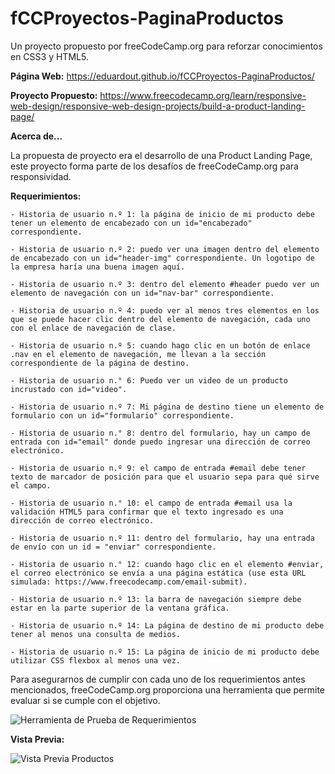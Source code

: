 # fCCProyectos-PaginaProductos
Un proyecto propuesto por freeCodeCamp.org para reforzar conocimientos en CSS3 y HTML5. 

**Página Web:**
https://eduardout.github.io/fCCProyectos-PaginaProductos/

**Proyecto Propuesto:**
https://www.freecodecamp.org/learn/responsive-web-design/responsive-web-design-projects/build-a-product-landing-page/

**Acerca de...**

La propuesta de proyecto era el desarrollo de una Product Landing Page, este proyecto forma parte de los desafíos de freeCodeCamp.org para 
responsividad.

**Requerimientos:**

    - Historia de usuario n.º 1: la página de inicio de mi producto debe tener un elemento de encabezado con un id="encabezado" correspondiente.

    - Historia de usuario n.º 2: puedo ver una imagen dentro del elemento de encabezado con un id="header-img" correspondiente. Un logotipo de la empresa haría una buena imagen aquí.

    - Historia de usuario n.º 3: dentro del elemento #header puedo ver un elemento de navegación con un id="nav-bar" correspondiente.

    - Historia de usuario n.º 4: puedo ver al menos tres elementos en los que se puede hacer clic dentro del elemento de navegación, cada uno con el enlace de navegación de clase.

    - Historia de usuario n.º 5: cuando hago clic en un botón de enlace .nav en el elemento de navegación, me llevan a la sección correspondiente de la página de destino.

    - Historia de usuario n.° 6: Puedo ver un video de un producto incrustado con id="video".

    - Historia de usuario n.º 7: Mi página de destino tiene un elemento de formulario con un id="formulario" correspondiente.

    - Historia de usuario n.° 8: dentro del formulario, hay un campo de entrada con id="email" donde puedo ingresar una dirección de correo electrónico.

    - Historia de usuario n.º 9: el campo de entrada #email debe tener texto de marcador de posición para que el usuario sepa para qué sirve el campo.

    - Historia de usuario n.° 10: el campo de entrada #email usa la validación HTML5 para confirmar que el texto ingresado es una dirección de correo electrónico.

    - Historia de usuario n.º 11: dentro del formulario, hay una entrada de envío con un id = "enviar" correspondiente.

    - Historia de usuario n.° 12: cuando hago clic en el elemento #enviar, el correo electrónico se envía a una página estática (use esta URL simulada: https://www.freecodecamp.com/email-submit).

    - Historia de usuario n.º 13: la barra de navegación siempre debe estar en la parte superior de la ventana gráfica.

    - Historia de usuario n.º 14: La página de destino de mi producto debe tener al menos una consulta de medios.

    - Historia de usuario n.º 15: La página de inicio de mi producto debe utilizar CSS flexbox al menos una vez.
    
Para asegurarnos de cumplir con cada uno de los requerimientos antes mencionados, freeCodeCamp.org proporciona una herramienta que permite evaluar si se cumple con
el objetivo.

![Herramienta de Prueba de Requerimientos](https://raw.githubusercontent.com/EduardoUT/fCCProyectos-PaginaProductos/master/assets/img/readme/test.PNG)

**Vista Previa:**

![Vista Previa Productos](https://raw.githubusercontent.com/EduardoUT/fCCProyectos-PaginaProductos/master/assets/img/readme/Productos_freeCodeCamp.PNG)
